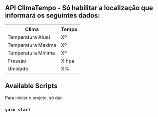 ## API ClimaTempo - Só habilitar a localização que informará os seguintes dados:
<table>
  <tr>
    <th>Clima</th>
    <th>Tempo</th>
  </tr>
  <tr>
    <td>Temperatura Atual</td>
    <td>Xº</td>
  </tr>
   <tr>
    <td>Temperatura Maxima</td>
    <td>Xº</td>
  </tr>
  <tr>
    <td>Temperatura Minima</td>
    <td>Xº</td>
  </tr>
  <tr>
    <td>Pressão</td>
    <td>X hpa</td>
  </tr>
  <tr>
    <td>Umidade</td>
    <td>X%</td>
  </tr>
</table>

## Available Scripts

Para iniciar o projeto, só dar:

### `yarn start`

